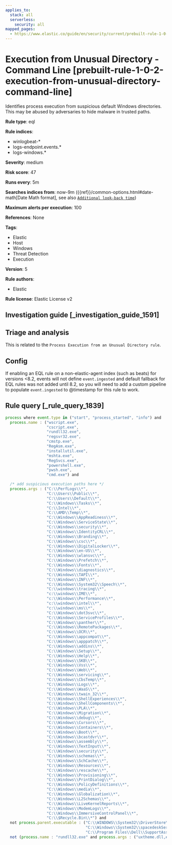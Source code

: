```yaml
---
applies_to:
  stack: all
  serverless:
    security: all
mapped_pages:
  - https://www.elastic.co/guide/en/security/current/prebuilt-rule-1-0-2-execution-from-unusual-directory-command-line.html
---
```


# Execution from Unusual Directory - Command Line [prebuilt-rule-1-0-2-execution-from-unusual-directory-command-line]

Identifies process execution from suspicious default Windows directories. This may be abused by adversaries to hide malware in trusted paths.

**Rule type**: eql

**Rule indices**:

* winlogbeat-*
* logs-endpoint.events.*
* logs-windows.*

**Severity**: medium

**Risk score**: 47

**Runs every**: 5m

**Searches indices from**: now-9m ({{ref}}/common-options.html#date-math[Date Math format], see also [`Additional look-back time`](docs-content://solutions/security/detect-and-alert/create-detection-rule.md#rule-schedule))

**Maximum alerts per execution**: 100

**References**: None

**Tags**:

* Elastic
* Host
* Windows
* Threat Detection
* Execution

**Version**: 5

**Rule authors**:

* Elastic

**Rule license**: Elastic License v2

## Investigation guide [_investigation_guide_1591]

## Triage and analysis

This is related to the `Process Execution from an Unusual Directory rule`.

## Config

If enabling an EQL rule on a non-elastic-agent index (such as beats) for versions <8.2, events will not define `event.ingested` and default fallback for EQL rules was not added until 8.2, so you will need to add a custom pipeline to populate `event.ingested` to @timestamp for this rule to work.

## Rule query [_rule_query_1839]

```js
process where event.type in ("start", "process_started", "info") and
  process.name : ("wscript.exe",
                  "cscript.exe",
                  "rundll32.exe",
                  "regsvr32.exe",
                  "cmstp.exe",
                  "RegAsm.exe",
                  "installutil.exe",
                  "mshta.exe",
                  "RegSvcs.exe",
                  "powershell.exe",
                  "pwsh.exe",
                  "cmd.exe") and

  /* add suspicious execution paths here */
  process.args : ("C:\\PerfLogs\\*",
                  "C:\\Users\\Public\\*",
                  "C:\\Users\\Default\\*",
                  "C:\\Windows\\Tasks\\*",
                  "C:\\Intel\\*",
                  "C:\\AMD\\Temp\\*",
                  "C:\\Windows\\AppReadiness\\*",
                  "C:\\Windows\\ServiceState\\*",
                  "C:\\Windows\\security\\*",
                  "C:\\Windows\\IdentityCRL\\*",
                  "C:\\Windows\\Branding\\*",
                  "C:\\Windows\\csc\\*",
                  "C:\\Windows\\DigitalLocker\\*",
                  "C:\\Windows\\en-US\\*",
                  "C:\\Windows\\wlansvc\\*",
                  "C:\\Windows\\Prefetch\\*",
                  "C:\\Windows\\Fonts\\*",
                  "C:\\Windows\\diagnostics\\*",
                  "C:\\Windows\\TAPI\\*",
                  "C:\\Windows\\INF\\*",
                  "C:\\Windows\\System32\\Speech\\*",
                  "C:\\windows\\tracing\\*",
                  "c:\\windows\\IME\\*",
                  "c:\\Windows\\Performance\\*",
                  "c:\\windows\\intel\\*",
                  "c:\\windows\\ms\\*",
                  "C:\\Windows\\dot3svc\\*",
                  "C:\\Windows\\ServiceProfiles\\*",
                  "C:\\Windows\\panther\\*",
                  "C:\\Windows\\RemotePackages\\*",
                  "C:\\Windows\\OCR\\*",
                  "C:\\Windows\\appcompat\\*",
                  "C:\\Windows\\apppatch\\*",
                  "C:\\Windows\\addins\\*",
                  "C:\\Windows\\Setup\\*",
                  "C:\\Windows\\Help\\*",
                  "C:\\Windows\\SKB\\*",
                  "C:\\Windows\\Vss\\*",
                  "C:\\Windows\\Web\\*",
                  "C:\\Windows\\servicing\\*",
                  "C:\\Windows\\CbsTemp\\*",
                  "C:\\Windows\\Logs\\*",
                  "C:\\Windows\\WaaS\\*",
                  "C:\\Windows\\twain_32\\*",
                  "C:\\Windows\\ShellExperiences\\*",
                  "C:\\Windows\\ShellComponents\\*",
                  "C:\\Windows\\PLA\\*",
                  "C:\\Windows\\Migration\\*",
                  "C:\\Windows\\debug\\*",
                  "C:\\Windows\\Cursors\\*",
                  "C:\\Windows\\Containers\\*",
                  "C:\\Windows\\Boot\\*",
                  "C:\\Windows\\bcastdvr\\*",
                  "C:\\Windows\\assembly\\*",
                  "C:\\Windows\\TextInput\\*",
                  "C:\\Windows\\security\\*",
                  "C:\\Windows\\schemas\\*",
                  "C:\\Windows\\SchCache\\*",
                  "C:\\Windows\\Resources\\*",
                  "C:\\Windows\\rescache\\*",
                  "C:\\Windows\\Provisioning\\*",
                  "C:\\Windows\\PrintDialog\\*",
                  "C:\\Windows\\PolicyDefinitions\\*",
                  "C:\\Windows\\media\\*",
                  "C:\\Windows\\Globalization\\*",
                  "C:\\Windows\\L2Schemas\\*",
                  "C:\\Windows\\LiveKernelReports\\*",
                  "C:\\Windows\\ModemLogs\\*",
                  "C:\\Windows\\ImmersiveControlPanel\\*",
                  "C:\\$Recycle.Bin\\*") and
  not process.parent.executable : ("C:\\WINDOWS\\System32\\DriverStore\\FileRepository\\*\\igfxCUIService*.exe",
                                   "C:\\Windows\\System32\\spacedeskService.exe",
                                   "C:\\Program Files\\Dell\\SupportAssistAgent\\SRE\\SRE.exe") and
  not (process.name : "rundll32.exe" and process.args : ("uxtheme.dll,#64", "PRINTUI.DLL,PrintUIEntry"))
```


